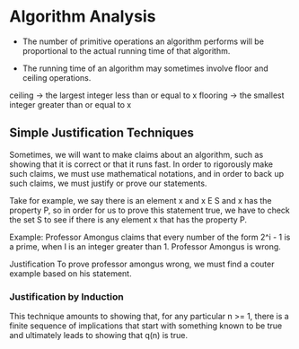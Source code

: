 # Algorithm Analysis

- The number of primitive operations an algorithm performs will be proportional to the actual running time of that algorithm.

- The running time of an algorithm may sometimes involve floor and ceiling operations.

ceiling -> the largest integer less than or equal to x
flooring -> the smallest integer greater than or equal to x


## Simple Justification Techniques

Sometimes, we will want to make claims about an algorithm, such as showing that it is correct or that it runs fast. In order to rigorously make such claims, we must use mathematical notations, and in order to back up such claims, we must justify or prove our statements.

Take for example, we say there is an element x and x E S and x has the property P, so in order for us to prove this statement true, we have to check the set S to see if there is any element x that has the property P. 

Example:
Professor Amongus claims that every number of the form 2^i - 1 is a prime, when I is an integer greater than 1. Professor Amongus is wrong.

Justification
To prove professor amongus wrong, we must find a couter example based on his statement. 


### Justification by Induction

This technique amounts to showing that, for any particular n >= 1, there is a finite sequence of implications that start with something known to be true and ultimately leads to showing that q(n) is true.

